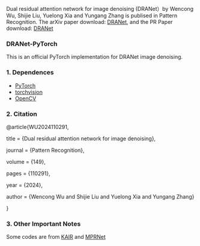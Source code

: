 Dual residual attention network for image denoising (DRANet）by Wencong Wu, Shijie Liu, Yuelong Xia and Yungang Zhang is publised in Pattern Recognition. The arXiv paper download: [DRANet](https://arxiv.org/abs/2305.04269), and the PR Paper download: [DRANet](https://www.sciencedirect.com/science/article/abs/pii/S0031320324000426)

### DRANet-PyTorch

This is an official PyTorch implementation for DRANet image denoising.

### 1. Dependences
* [PyTorch](http://pytorch.org/)
* [torchvision](https://github.com/pytorch/vision)
* [OpenCV](https://pypi.org/project/opencv-python/)

### 2. Citation

@article{WU2024110291,

title = {Dual residual attention network for image denoising},

journal = {Pattern Recognition},

volume = {149},

pages = {110291},

year = {2024},

author = {Wencong Wu and Shijie Liu and Yuelong Xia and Yungang Zhang}

}

### 3. Other Important Notes

Some codes are from [KAIR](https://github.com/cszn/KAIR) and [MPRNet](https://github.com/swz30/MPRNet)


